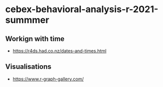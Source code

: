 # cebex-behavioral-analysis-r-2021-summmer

## Workign with time

- https://r4ds.had.co.nz/dates-and-times.html

## Visualisations

- https://www.r-graph-gallery.com/
